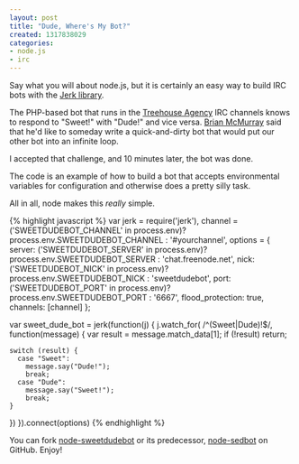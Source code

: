 ```yaml
---
layout: post
title: "Dude, Where's My Bot?"
created: 1317838029
categories:
- node.js
- irc
---
```


Say what you will about node.js, but it is certainly an easy way to build IRC bots with the [Jerk library](https://github.com/gf3/Jerk).

The PHP-based bot that runs in the [Treehouse Agency](http://www.treehouseagency.com) IRC channels knows to respond to "Sweet!" with "Dude!" and vice versa. [Brian McMurray](http://www.brianmcmurray.com) said that he'd like to someday write a quick-and-dirty bot that would put our other bot into an infinite loop.

I accepted that challenge, and 10 minutes later, the bot was done.

The code is an example of how to build a bot that accepts environmental variables for configuration and otherwise does a pretty silly task.

<!-- break -->
All in all, node makes this *really* simple.

{% highlight javascript %}
var jerk = require('jerk'),
    channel = ('SWEETDUDEBOT_CHANNEL' in process.env)? process.env.SWEETDUDEBOT_CHANNEL : '#yourchannel',
    options = {
      server: ('SWEETDUDEBOT_SERVER' in process.env)? process.env.SWEETDUDEBOT_SERVER : 'chat.freenode.net',
      nick: ('SWEETDUDEBOT_NICK' in process.env)? process.env.SWEETDUDEBOT_NICK : 'sweetdudebot',
      port: ('SWEETDUDEBOT_PORT' in process.env)? process.env.SWEETDUDEBOT_PORT : '6667',
      flood_protection: true,
      channels: [channel]
    };

var sweet_dude_bot = jerk(function(j) {
  j.watch_for( /^(Sweet|Dude)!$/, function(message) {
    var result = message.match_data[1];
    if (!result)
      return;

    switch (result) {
      case "Sweet":
        message.say("Dude!");
        break;
      case "Dude":
        message.say("Sweet!");
        break;
    }
  })
}).connect(options)
{% endhighlight %}

You can fork [node-sweetdudebot](https://github.com/smerrill/node-sweetdudebot) or its predecessor, [node-sedbot](https://github.com/smerrill/node-sedbot) on GitHub. Enjoy!

